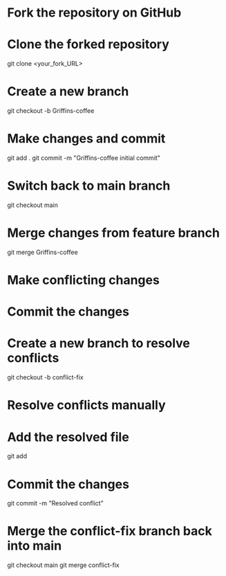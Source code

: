 # Fork the repository on GitHub
# Clone the forked repository
git clone <your_fork_URL>
# Create a new branch
git checkout -b Griffins-coffee
# Make changes and commit
git add .
git commit -m "Griffins-coffee initial commit"
# Switch back to main branch
git checkout main
# Merge changes from feature branch
git merge Griffins-coffee
# Make conflicting changes
# Commit the changes
# Create a new branch to resolve conflicts
git checkout -b conflict-fix
# Resolve conflicts manually
# Add the resolved file
git add <filename>
# Commit the changes
git commit -m "Resolved conflict"
# Merge the conflict-fix branch back into main
git checkout main
git merge conflict-fix
